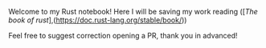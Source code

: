 Welcome to my Rust notebook!
Here I will be saving my work reading ([*The book of rust*],(https://doc.rust-lang.org/stable/book/))

Feel free to suggest correction opening a PR, thank you in advanced!
